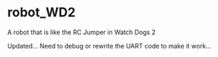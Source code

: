 # robot_WD2
A robot that is like the RC Jumper in Watch Dogs 2

Updated... Need to debug or rewrite the UART code to make it work...
